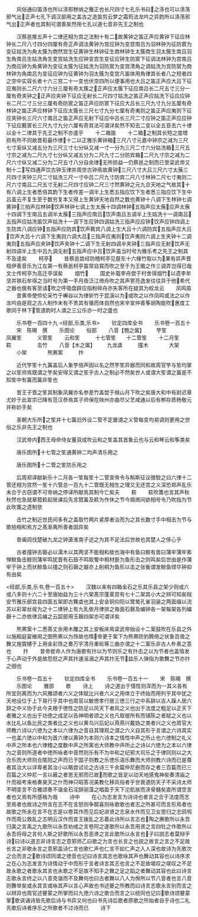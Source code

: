 <!-- { "loadSidebar": true } -->

　　风俗通曰笛涤也所以涤邪秽纳之雅正也长尺四寸七孔乐书曰之涤也可以涤荡邪气出正声七孔下调汉部用之盖古之造笛剪云梦之霜筠法龙吟之异韵所以涤荡邪气出正声者也其制可谓善矣然用七孔以道七音非先王之制也











　　汉蔡邕推五声十二律还相为宫之法制十有二故黄钟之笛正声应黄钟下征应林钟长二尺八寸四分四厘有奇正声调法黄钟为宫应钟为变宫南吕为羽林钟为征防賔为变征姑洗为角太簇为商然宫生征黄钟生林钟征生商林钟生太簇商生羽太簇生南吕羽生角南吕生姑洗角生变宫姑洗生应钟变宫生变征应钟生防賔下征调法林钟为宫南吕为商应钟为角黄钟为变征太簇为征姑洗为羽防賔为变宫清角之调姑洗为宫防賔为商林钟为角南吕为变征应钟为征黄钟为羽太簇为变宫凡笛体用角律其长者八之短者四之空中实容长者十六三宫二十一变也伏空四所以便事用也大吕之笛正声应大吕下征应夷则长二尺六寸六分三厘有奇太簇之正声应太簇下征应南吕长二尺五寸三分一厘有奇夹钟之正声应夹钟下征应无射长二尺四寸姑洗之笛正声应姑洗下征应应钟长二尺二寸三分三厘有奇防賔之笛正声应防賔下征应大吕长三尺九寸九分五厘有奇林钟之笛正声应林钟下征应太簇长三尺七寸九分七厘有奇夷则之笛正声应夷则下征应夹钟长三尺六寸南吕之笛正声应无射下征应中吕长三尺二寸应钟之笛正声应应钟下征应蕤賔长三尺九寸九分六厘有奇其法可谓详矣然不知去二变以全五音去六十律以全十二律其于先王之制不亦逺乎
　　十二箱笛
　　十二箱之制其长短之度增损有所不同故晋荀朂作律十二以正雅乐黄钟箱三尺八寸元嘉中钟宗之减为三尺七寸奚纵又减五分为三尺三寸七分纵又减一寸一分为三尺二寸六分姑洗箱三尺五寸宗之减为二尺九寸七分纵又减五分为二尺九寸二分防宾箱二尺九寸宗之减为二尺六寸纵又减二分为二尺五寸八分自余律无所损益一仍蔡邕之制而已至梁武帝又制十二写四通声饮古钟玉律并周世古钟焉故黄钟三尺八寸大吕三尺六寸太蔟三尺四寸夹钟三尺二寸姑洗三尺一寸中吕二尺九寸防宾二尺八寸林钟二尺七寸夷则二尺六寸南吕二尺五寸无射二尺四寸应钟二尺三寸然黄钟之元九合天地之气故其十有八调上生者悉倍其韵下生者传差一调半上生悉五指应饮下生者悉三指应饮下生中吕虽云不复生至于数穷复本又得上生黄钟天地自然之数也黄钟十八调下生林钟七调黄钟三拍声应林钟饮声林钟七调上生太蔟十四调林钟五指声应太蔟应声太蔟十四调下生南吕五调半太蔟三指声应南吕饮声南吕五调半上生姑洗十一调南吕五指声应姑洗笛饮声姑洗十一调下生应钟四调姑洗三指声应应钟饮声应钟四调上生防宾八调应钟五指声应防宾饮声蕤宾八调上生大吕十六调防宾五指声应大吕饮声大吕十六调下生夷则六调大吕三指声应夷则饮声夷则六调上生夹钟十二调夷则五指声应夹钟饮声夹钟十二调下生无射四调半夹钟三指声应无射饮声无射四调半上生中吕九调无射五指声应中吕饮声虽当时号为雅乐考之先王之制其不及逺矣
　　柯亭
　　昔蔡邕尝经防稽柯亭见屋东十六椽竹取以为果有异声晋桓伊善音乐为江左第一有蔡邕柯亭笛常自寳而吹之至于为王徽之作三调弄岂得已哉文士传柯亭为高迁亭误矣
　　烟竹
　　国史补载李舟尝于村舍得烟竹以遗李牟坚并铁石牟得之当时号为第一手月夜泛江倚舟吹之其声寥亮逸发往往异于他希代之器也俄有客至请吹之呼吸盘辟应指粉碎舟亦失客所在疑其为蛟龙云
　　凤鸣笛
　　昔黄帝使伶伦采竹于嶰谷以为律斩竹于昆溪以为或吹之以作凤鸣或法之以作龙吟由是观之古人制作未有不贵其有循而体自然也宋辛宣仲善筝胡陶能吹惠度工歌同于林下管道韵时人谓之三公乐亦一时之盛也

　　乐书卷一百四十九
<经部,乐类,乐书>
　　钦定四库全书
　　乐书卷一百五十
　　宋　陈晹　撰
　　乐图论
　　俗部
　　八音【匏之属】
　　竽笙　　　　凤翼笙　　　义管笙
　　云和笙　　　十七管笙　　十二管笙
　　十二月笙　　篍　　　　　击竹
　　八音【木之属】
　　九龙虡　　　撞木　　　　大架
　　小架　　　　熊罴案　　　抃












　　近代竽笙十九簧盖后人象竽倍声因以名之然竽笙异器而同和故周官竽与笙均掌之以笙师焉既谓之竽矣安得又谓之笙乎古人之制必不然矣世人或谓大笙谓之簧是不知笙中有簧而簧非笙也












　　昔王子晋之笙其制象凤翼亦名参差竹盖尝于缑山月下吹之矣唐大和中有尉迟章尤妙于此宣宗已降有范汉恭焉其子师保在陜州亦曲尽父艺咸通以后有栁存质杨敬元并称妙手矣












　　圣朝大乐所之笙并十七簧旧外设二管不定置谓之义管每变均易调则更用之世俗之乐非先王之制也













　　汉武帝内西王母命侍女董双成吹云和之笙盖其首象云也与云和琴云和筝类矣














　　唐乐图所十七管之笙通黄钟二均声清乐用之















　　唐乐图所十二管之笙防乐用之















　　后周郑译献新乐十二月各一笙每笙十二管宣帝令与斛斯征议徴駮之曰六律十二管还相为宫然一笙十六管总一百九十二管既无相生之理又无还宫之义深恐郑声乱乐未合于古窃谓不可帝纳之停译所献焉其制今亡矣夫
　　篍
　　篍吹筩也言其声秋秋然也急就章箛篍起居课后先言箛簧及篍为作休之节今阛阓间欲相号令乃吹指为节此吹筩之遗制欤























　　击竹之制近世民间多有之盖取竹两片紧厚者治而为之其长数寸手中相击为节与歌拍相和焉方之髙渐离所善者固异矣













　　昔阖闾伐楚破九龙之钟簴淮南子述之为其不足法后世故也其楚人之侈心乎














　　古者撞钟击磬必以濡木以其两坚不能相和故也海中有鱼曰鲸有兽曰蒲牢蒲牢素惮鲸鱼击鲸则蒲牢鸣犹晋有石鼓不鸣取蜀中桐材斵为鱼形击之则鸣矣后世由是作蒲牢于钟上而状鲸鱼以撞之则石磬之器亦上削桐为鱼形以击之张衡谓发鲸鱼铿华钟抑有由矣


<经部,乐类,乐书,卷一百五十>
　　汉魏以来有四箱金石之乐其乐县之架少则或六或八多则十六二十至唐始益为三十六架髙宗蓬莱宫有七十二架其小大之辨可知矣叚安节雅乐部宫县四面五架即古簨虡也其上安金铜仰阳以鹭鸶孔雀羽装之两面缀以流苏以彩翠丝绂为之十二律钟上有九乳依月律排之毎面石磬及编钟各一架每架各列编磬十二亦依律吕编之云韶部用玉磬四架亦可谓详矣
















　　熊罴案十二悉髙丈余用木雕之其上安板床焉梁武帝始设十二案鼓吹在乐县之外以施殿庭宴飨用之图熊罴以为饰故也隋帝更于案下为熊罴防豹腾倚之状象百兽之舞又施寳幰于上用金彩饰之奏万宇清月重轮等三曲亦谓之十二案乐非古人朴素之意也
　　抃
　　昔帝喾命人作为唐歌有抃以为节则乐之有抃击之以为节者也盖情发于心声动于外是故怨怒之声其抃速滛溺之声其抃无节兹乐人弹指为歌舞之节亦抃之细也












　　乐书卷一百五十
　　钦定四库全书
　　乐书卷一百五十一
　　宋　陈晹　撰
　　乐图论
　　雅部
　　歌
　　诗上
　　诗之道出于情性则浑而为一其义各有所宜则离而为六风雅颂者六义之体赋比兴者六义之用体立于终始而用列乎其中犹之天地设位于上下易行乎其中也周官以敏徳孝行居三徳三行之中系辞以吉人躁人居六辞之中义协于此今夫根于徳性之防足以风天下者风之义也出于法度之粗足以正天下者雅之义也出于功徳之成足以告神明者颂之义也凡取彼所有而铺陈之者赋之义也以水比礼以鱼比民之类者比之义也以黄鸟兴后妃以燕燕兴戴妫之类者兴之义也周官大师教六诗以六徳为之本以六律为之音自其理观之谓之六义自其形于言谓之六诗其实一也盖六徳以中和为首六律以黄钟为本则六诗本之情性中声之所止也六徳制之礼义中声之所本也六律稽之度数中声之所寓也大师教中声所止之诗以六徳为之本以六律为之音则所道者中徳所咏者中音然则乐有不为中和之纪邪大司乐之于律同则以之大合乐而大师则合隂阳之声而已于国子则教之乐徳乐语乐舞而大师则教六诗而已是尊者其治大以详卑者其治小以略尝试论之古诗三千余篇仲尼删而存之者三百篇而已三百篇之义仲尼一言以蔽之者思无邪而已故而歌之皆足以动天地感鬼神矣奏清庙之什而祖考来格奏昊天之什而神只昭答况美教化移风俗者乎世衰道防天子不采诗太师不明变言不合雅颂奏不谐金石淫辞丽藻之唱盈于天下沦肌肤而浃骨髓矣直所谓空言者也又焉有所感格为哉
　　诗中
　　在心为志发言为诗诗也者言之合于法度而志至焉者也故诗之所言在志不在言怒则争鬬喜则咏歌歌也者志之所甚可而言形焉者也故歌之所永在言不在志是以卷耳作而见后妃进贤之志泉水作而见卫女思归之志鸱鸮作而周公救乱之志明云汉作而宣王拨乱之志着此诗所以言志也陶之赓歌所以永吾归美之言禹之九歌所以永吾劝戒之言卷阿之遂歌所以永吾用贤之言四牡之作歌所以永吾将母之言何人斯之好歌所以永吾恶谗之言此歌所以永言也子曰説志者莫辩乎诗曰诗以道志非诗言志之意邪师乙曰歌之为言也长言之也説之故言之言之不足故长言之非歌永言之意邪盖诗仁言也歌仁声也仁言不如仁声之入人深也故诗为先歌次之合而言之歌诗颂同谓之徳音也记曰诗言其志也歌咏其声也舞动其容也以诗序求之在心为志发言为诗情动于中而形于言者诗言其志也言之不足故嗟叹之嗟叹之不足故永歌之者歌永其言也永歌之不足故不知手之舞之足之蹈之者舞动其容也此曰诗言志歌永言终之以八音克谐而不及舞何也曰古者舞以八人为佾所以节八音者也言八音则舞举矣或永其言或咏其声以言心声故也书述夔之所教而曰诗言志歌永言别而言之以辨异也周官述瞽蒙之所掌而曰九徳六诗之歌合而言之以统同也记曰歌诗颂瞽蒙掌歌讽诵诗皆先歌后诗与书异又何也曰书先诗后歌者原歌之所始者自乎诗也二礼先歌后诗者序乐之所歌者不过诗而已
　　诗下
